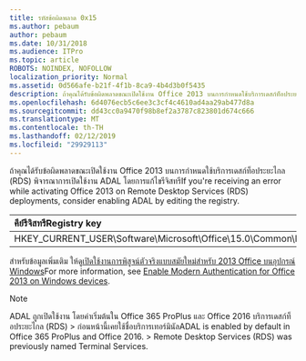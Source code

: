 ```yaml
---
title: รหัสข้อผิดพลาด 0x15
ms.author: pebaum
author: pebaum
ms.date: 10/31/2018
ms.audience: ITPro
ms.topic: article
ROBOTS: NOINDEX, NOFOLLOW
localization_priority: Normal
ms.assetid: 0d566afe-b21f-4f1b-8ca9-4b4d3b0f5435
description: ถ้าคุณได้รับข้อผิดพลาดขณะเปิดใช้งาน Office 2013 บนการกำหนดใช้บริการเดสก์ท็อประยะไกล (RDS) พิจารณาการเปิดใช้งาน ADAL โดยการแก้ไขรีจิสทรี
ms.openlocfilehash: 6d4076ecb5c6ee3c3cf4c4610ad4aa29ab477d8a
ms.sourcegitcommit: dd43cc0a9470f98b8ef2a3787c823801d674c666
ms.translationtype: MT
ms.contentlocale: th-TH
ms.lasthandoff: 02/12/2019
ms.locfileid: "29929113"
---
```

<span data-ttu-id="9cb74-103">ถ้าคุณได้รับข้อผิดพลาดขณะเปิดใช้งาน Office 2013 บนการกำหนดใช้บริการเดสก์ท็อประยะไกล (RDS) พิจารณาการเปิดใช้งาน ADAL โดยการแก้ไขรีจิสทรี</span><span class="sxs-lookup"><span data-stu-id="9cb74-103">If you're receiving an error while activating Office 2013 on Remote Desktop Services (RDS) deployments, consider enabling ADAL by editing the registry.</span></span> 
  
|<span data-ttu-id="9cb74-104">**คีย์รีจิสทรี**</span><span class="sxs-lookup"><span data-stu-id="9cb74-104">**Registry key**</span></span>|<span data-ttu-id="9cb74-105">**ชนิด**</span><span class="sxs-lookup"><span data-stu-id="9cb74-105">**Type**</span></span>|<span data-ttu-id="9cb74-106">**ค่า**</span><span class="sxs-lookup"><span data-stu-id="9cb74-106">**Value**</span></span>|
|:-----|:-----|:-----|
|<span data-ttu-id="9cb74-107">HKEY_CURRENT_USER\Software\Microsoft\Office\15.0\Common\Identity\EnableADAL</span><span class="sxs-lookup"><span data-stu-id="9cb74-107">HKEY_CURRENT_USER\Software\Microsoft\Office\15.0\Common\Identity\EnableADAL</span></span>  <br/> |<span data-ttu-id="9cb74-108">REG_DWORD</span><span class="sxs-lookup"><span data-stu-id="9cb74-108">REG_DWORD</span></span>  <br/> |<span data-ttu-id="9cb74-109">1</span><span class="sxs-lookup"><span data-stu-id="9cb74-109">1</span></span>  <br/> |
   
<span data-ttu-id="9cb74-110">สำหรับข้อมูลเพิ่มเติม ให้ดู[เปิดใช้งานการพิสูจน์ตัวจริงแบบสมัยใหม่สำหรับ 2013 Office บนอุปกรณ์ Windows](https://docs.microsoft.com/office365/admin/security-and-compliance/enable-modern-authentication)</span><span class="sxs-lookup"><span data-stu-id="9cb74-110">For more information, see [Enable Modern Authentication for Office 2013 on Windows devices](https://docs.microsoft.com/office365/admin/security-and-compliance/enable-modern-authentication).</span></span>
  
> [!NOTE]
>  <span data-ttu-id="9cb74-p101">ADAL ถูกเปิดใช้งาน โดยค่าเริ่มต้นใน Office 365 ProPlus และ Office 2016 บริการเดสก์ท็อประยะไกล (RDS) > ก่อนหน้านี้เคยใช้ชื่อบริการเทอร์มินัล</span><span class="sxs-lookup"><span data-stu-id="9cb74-p101">ADAL is enabled by default in Office 365 ProPlus and Office 2016. >  Remote Desktop Services (RDS) was previously named Terminal Services.</span></span> 
  

